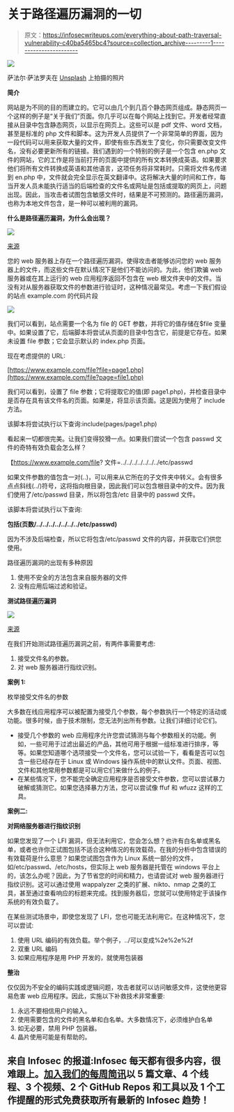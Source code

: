 # 关于路径遍历漏洞的一切

> 原文：<https://infosecwriteups.com/everything-about-path-traversal-vulnerability-c40ba5465bc4?source=collection_archive---------1----------------------->

![](img/412a84ff234a65a39e8a6f50cff4ba0d.png)

萨法尔·萨法罗夫在 [Unsplash](https://unsplash.com/s/photos/coding?utm_source=unsplash&utm_medium=referral&utm_content=creditCopyText) 上拍摄的照片

**简介**

网站是为不同的目的而建立的。它可以由几个到几百个静态网页组成。静态网页一个这样的例子是“关于我们”页面。你几乎可以在每个网站上找到它。开发者经常直接从目录中包含静态网页，以显示在网页上。这些可以是 pdf 文件、word 文档，甚至是标准的 php 文件和脚本。这为开发人员提供了一个非常简单的界面，因为一段代码可以用来获取大量的文件，即使有些东西发生了变化，你只需要改变文件名，没有必要更新所有的链接。我们遇到的一个特别的例子是一个包含 en.php 文件的网站，它的工作是将当前打开的页面中提供的所有文本转换成英语。如果要求他们将所有文件转换成英语和其他语言，这项任务将非常耗时。只需将文件名传递到 en.php 中，文件就会完全显示在英文翻译中。这将解决大量的时间和工作，每当开发人员未能执行适当的后端检查的文件名或网址是包括或提取的网页上，问题出现。因此，当攻击者试图包含敏感文件时，结果是不可预测的。路径遍历漏洞，也称为本地文件包含，是一种可以被利用的漏洞。

**什么是路径遍历漏洞，为什么会出现？**

![](img/2758bf8e0aa4dceda7047a6407c99d20.png)

[来源](https://securityboulevard.com/2021/12/what-is-local-file-inclusion-vulnerability/)

您的 web 服务器上存在一个路径遍历漏洞，使得攻击者能够访问您的 web 服务器上的文件，而这些文件在默认情况下是他们不能访问的。为此，他们欺骗 web 服务器或在其上运行的 web 应用程序返回不包含在 web 根文件夹中的文件。当没有对从服务器获取文件的参数进行验证时，这种情况最常见。考虑一下我们假设的站点 example.com 的代码片段

![](img/d46feecef87cb67f322c4a6278ffb843.png)

我们可以看到，站点需要一个名为 file 的 GET 参数，并将它的值存储在$file 变量中。如果设置了它，后端脚本将尝试从页面的目录中包含它，前提是它存在。如果未设置 file 参数；它会显示默认的 index.php 页面。

现在考虑提供的 URL:

[https://www.example.com/file?file=page1.php](https://www.example.com/file?page=file1.php)

我们可以看到，设置了 file 参数；它将提取它的值(即 page1.php)，并检查目录中是否存在具有该文件名的页面。如果是，将显示该页面。这是因为使用了 include 方法。

该脚本将尝试执行以下查询:include(pages/page1.php)

看起来一切都很完美。让我们变得狡猾一点。如果我们尝试一个包含 passwd 文件的奇特有效负载会怎么样？

【https://www.example.com/file? 文件=../../../../../../../etc/passwd

如果文件参数的值包含一对(..)，可以用来从它所在的子文件夹中转义。会有很多点点斜线(../)符号，这将指向根目录，因此我们可以包含根目录中的文件。因为我们使用了/etc/passwd 目录，所以将包含/etc 目录中的 passwd 文件。

该脚本将尝试执行以下查询:

**包括(页数/../../../../../../../etc/passwd)**

因为不涉及后端检查，所以它将包含/etc/passwd 文件的内容，并获取它们供您使用。

路径遍历漏洞的出现有多种原因

1.  使用不安全的方法包含来自服务器的文件
2.  没有应用后端过滤和验证。

**测试路径遍历漏洞**

![](img/496fd08d617c6c4efb21c4d60ee5de06.png)

[来源](https://www.cloudprotector.com/path-traversal/)

在我们开始测试路径遍历漏洞之前，有两件事需要考虑:

1.  接受文件名的参数。
2.  对 web 服务器进行指纹识别。

**案例 1:**

枚举接受文件名的参数

大多数在线应用程序可以被配置为接受几个参数，每个参数执行一个特定的活动或功能。很多时候，由于技术限制，您无法列出所有参数。让我们详细讨论它们。

*   接受几个参数的 web 应用程序允许您尝试猜测与每个参数相关的功能。例如，一些可用于过滤出最近的产品，其他可用于根据一组标准进行排序，等等。如果您知道哪个选项接受一个文件名，您可以试验一下，看看是否可以包含一些已经存在于 Linux 或 Windows 操作系统中的默认文件。页面、视图、文件和其他常用参数都是可以用它们来做什么的例子。
*   在某些情况下，您不能完全确定应用程序是否接受文件参数，您可以尝试暴力破解或猜测它。如果您选择暴力方法，您可以尝试像 ffuf 和 wfuzz 这样的工具。

**案例二:**

**对网络服务器进行指纹识别**

如果您发现了一个 LFI 漏洞，但无法利用它，您会怎么想？也许有白名单或黑名单，或者也许你正试图包括不适合这种情况的有效载荷。在我的分析中包含错误的有效载荷是什么意思？如果您试图包含作为 Linux 系统一部分的文件，如/etc/passwd、/etc/hosts，但实际上 web 服务器是托管在 windows 平台上的，该怎么办呢？因此，为了节省您的时间和精力，也请尝试对 web 服务器进行指纹识别。这可以通过使用 wappalyzer 之类的扩展、nikto、nmap 之类的工具，甚至通过查看响应的标题来完成。找到服务器后，您就可以使用特定于该操作系统的有效负载了。

在某些测试场景中，即使您发现了 LFI，您也可能无法利用它。在这种情况下，您可以尝试:

1.  使用 URL 编码的有效负载。举个例子，../可以变成%2e%2e%2f
2.  双重 URL 编码
3.  如果应用程序是用 PHP 开发的，就使用包装器

**整治**

仅仅因为不安全的编码实践或逻辑问题，攻击者就可以访问敏感文件，这使他更容易危害 web 应用程序。因此，实施以下补救技术非常重要:

1.  永远不要相信用户的输入。
2.  使用需要包含的文件的黑名单和白名单。大多数情况下，必须维护白名单
3.  如无必要，禁用 PHP 包装器。
4.  晶片使用可能是有帮助的。

## 来自 Infosec 的报道:Infosec 每天都有很多内容，很难跟上。[加入我们的每周简讯](https://weekly.infosecwriteups.com/)以 5 篇文章、4 个线程、3 个视频、2 个 GitHub Repos 和工具以及 1 个工作提醒的形式免费获取所有最新的 Infosec 趋势！